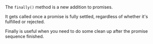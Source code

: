 The `finally()` method is a new addition to promises. 

It gets called once a promise is fully settled, regardless of whether it's fulfilled or rejected. 

Finally is useful when you need to do some clean up after the promise sequence finished.